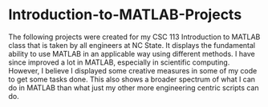 # Introduction-to-MATLAB-Projects
The following projects were created for my CSC 113 Introduction to MATLAB class that is taken by all engineers at NC State. It displays the fundamental ability
to use MATLAB in an applicable way using different methods. I have since improved a lot in MATLAB, especially in scientific computing. However, I believe
I displayed some creative measures in some of my code to get some tasks done. This also shows a broader spectrum of what I can do in MATLAB than what just my other
more engineering centric scripts can do. 
